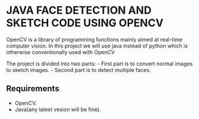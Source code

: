 # JAVA FACE DETECTION AND SKETCH CODE USING OPENCV


OpenCV is a library of programming functions mainly aimed at real-time computer vision. In this project we will use java instead of python which is otherwise conventionally used with OpenCV 

The project is divided into two parts:
    - First part is to convert normal images to sketch images.
    - Second part is to detect multiple faces. 

## Requirements

- OpenCV.
- Java(any latest vesion will be fine).
